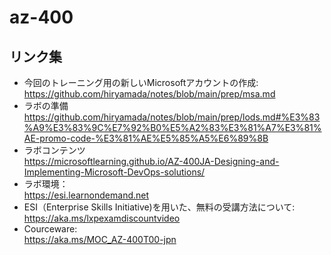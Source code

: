 # az-400
## リンク集 
* 今回のトレーニング用の新しいMicrosoftアカウントの作成:  
https://github.com/hiryamada/notes/blob/main/prep/msa.md
* ラボの準備  
https://github.com/hiryamada/notes/blob/main/prep/lods.md#%E3%83%A9%E3%83%9C%E7%92%B0%E5%A2%83%E3%81%A7%E3%81%AE-promo-code-%E3%81%AE%E5%85%A5%E6%89%8B
* ラボコンテンツ  
https://microsoftlearning.github.io/AZ-400JA-Designing-and-Implementing-Microsoft-DevOps-solutions/
* ラボ環境：  
https://esi.learnondemand.net
* ESI（Enterprise Skills Initiative)を用いた、無料の受講方法について:  
https://aka.ms/lxpexamdiscountvideo
* Courceware:  
https://aka.ms/MOC_AZ-400T00-jpn 
